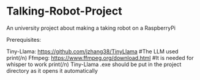 # Talking-Robot-Project
An university project about making a taking robot on a RaspberryPi

Prerequisites:

Tiny-Llama: https://github.com/jzhang38/TinyLlama #The LLM used
print(/n)
Ffmpeg: https://www.ffmpeg.org/download.html #It is needed for whisper to work
print(/n)
Tiny-Llama .exe should be put in the project directory as it opens it automatically
